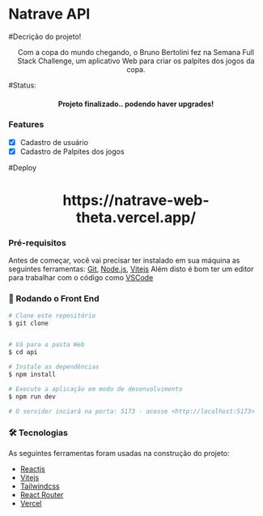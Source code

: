 # Natrave API

#Decrição do projeto!
<p align="center">Com a copa do mundo chegando, o Bruno Bertolini fez na Semana Full Stack Challenge, um aplicativo Web para criar os palpites dos jogos da copa.</p>

#Status:

<h4 align="center"> 
 Projeto finalizado.. podendo haver upgrades!
</h4>

### Features

- [x] Cadastro de usuário
- [x] Cadastro de Palpites dos jogos

#Deploy
<h1 align="center">
 <a> https://natrave-web-theta.vercel.app/ </a>
</h1>

### Pré-requisitos

Antes de começar, você vai precisar ter instalado em sua máquina as seguintes ferramentas:
[Git](https://git-scm.com), [Node.js](https://nodejs.org/en/),   [Vitejs](https://vitejs.dev//)
Além disto é bom ter um editor para trabalhar com o código como [VSCode](https://code.visualstudio.com/)

### 🎲 Rodando o Front End 

```bash
# Clone este repositório
$ git clone 


# Vá para a pasta Web
$ cd api

# Instale as dependências
$ npm install

# Execute a aplicação em modo de desenvolvimento
$ npm run dev

# O servidor inciará na porta: 5173 - acesse <http://localhost:5173>
```

### 🛠 Tecnologias

As seguintes ferramentas foram usadas na construção do projeto:


- [Reactjs](https://reactjs.org/)
- [Vitejs](https://vitejs.dev//)
- [Tailwindcss](https://tailwindcss.com/)
- [React Router](https://reactrouter.com/en/main/)
- [Vercel](https://vercel.com/)

